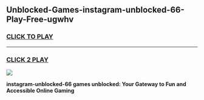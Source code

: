 
## Unblocked-Games-instagram-unblocked-66-Play-Free-ugwhv
<h3>
<a href="https://premium76.site?title=instagram-unblocked-66&ref=12A">CLICK TO PLAY</a></h3>
<hr>

<h3>
<a href="https://premium76.site?title=instagram-unblocked-66&ref=12A">CLICK 2 PLAY</a>
  
</h3>

<a href="https://premium76.site?title=instagram-unblocked-66&ref=12A"><img src="https://clearcache.store/games.png"></a>


**instagram-unblocked-66 games unblocked: Your Gateway to Fun and Accessible Online Gaming**
